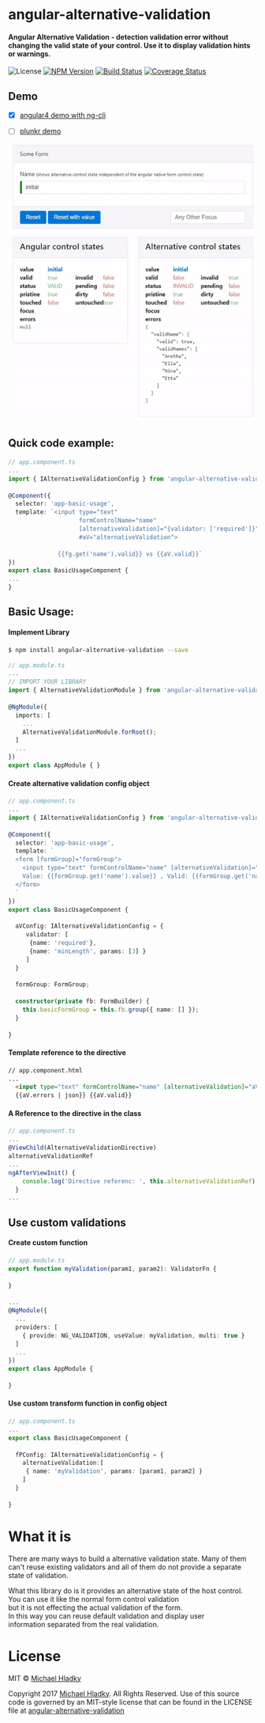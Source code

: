 # angular-alternative-validation

#### Angular Alternative Validation - detection validation error without changing the valid state of your control. Use it to display validation hints or warnings.

![License](https://img.shields.io/npm/l/angular-alternative-validation.svg)
[![NPM Version](https://img.shields.io/npm/v/angular-alternative-validation.svg)](https://www.npmjs.com/package/angular-alternative-validation)
[![Build Status](https://travis-ci.org/BioPhoton/angular-alternative-validation.svg?branch=master)](https://travis-ci.org/BioPhoton/angular-alternative-validation)
[![Coverage Status](https://coveralls.io/repos/github/BioPhoton/angular-alternative-validation/badge.svg?branch=master)](https://coveralls.io/github/BioPhoton/angular-alternative-validation?branch=master)

## Demo

- [x] [angular4 demo with ng-cli](https://github.com/BioPhoton/angular-alternative-validation/tree/master/examples/angular4)  
- [ ] [plunkr demo]()


![Angular-Alternative-Validation](https://raw.githubusercontent.com/BioPhoton/angular-alternative-validation/master/resources/demo.gif)

## Quick code example:
``` typescript
// app.component.ts
...
import { IAlternativeValidationConfig } from 'angular-alternative-validation/struct/alternative-validation-config';

@Component({
  selector: 'app-basic-usage',
  template: `<input type="text"
                    formControlName="name" 
                    [alternativeValidation]="{validator: ['required']}"
                    #aV="alternativeValidation">
                    
              {{fg.get('name').valid}} vs {{aV.valid}}`
})
export class BasicUsageComponent {
...
}

```


## Basic Usage:

#### Implement Library

``` bash
$ npm install angular-alternative-validation --save
```

``` typescript
// app.module.ts
...
// IMPORT YOUR LIBRARY
import { AlternativeValidationModule } from 'angular-alternative-validation';

@NgModule({
  imports: [
    ...
    AlternativeValidationModule.forRoot();
  ]
  ...
})
export class AppModule { }

```


#### Create alternative validation config object

``` typescript
// app.component.ts
...
import { IAlternativeValidationConfig } from 'angular-alternative-validation/struct/alternative-validation-config';

@Component({
  selector: 'app-basic-usage',
  template: `
  <form [formGroup]="formGroup">
    <input type="text" formControlName="name" [alternativeValidation]="aVConfig">
    Value: {{formGroup.get('name').value}} , Valid: {{formGroup.get('name').valid}}
  </form>
  `
})
export class BasicUsageComponent {

  aVConfig: IAlternativeValidationConfig = {
     validator: [ 
      {name: 'required'},
      {name: 'minLength', params: [3] }
     ]
  }

  formGroup: FormGroup;
  
  constructor(private fb: FormBuilder) {
    this.basicFormGroup = this.fb.group({ name: [] });
  }

}

```

#### Template reference to the directive

``` html
// app.component.html
... 
  <input type="text" formControlName="name" [alternativeValidation]="aVConfig" #aV="alternativeValidation">
  {{aV.errors | json}} {{aV.valid}}
```

#### A Reference to the directive in the class

``` typescript
// app.component.ts
... 
@ViewChild(AlternativeValidationDirective)
alternativeValidationRef
...
ngAfterViewInit() {
    console.log('Directive referenc: ', this.alternativeValidationRef);
  }
...
```

## Use custom validations

#### Create custom function

``` typescript
// app.module.ts
export function myValidation(param1, param2): ValidatorFn {
   
}

...
@NgModule({
  ...
  providers: [
    { provide: NG_VALIDATION, useValue: myValidation, multi: true }
  ]
  ...
})
export class AppModule {

}

```

#### Use custom transform function in config object

``` typescript
// app.component.ts
...
export class BasicUsageComponent {

  fPConfig: IAlternativeValidationConfig = {
    alternativeValidation:[
     { name: 'myValidation', params: [param1, param2] }
    ]
  }

}

```

# What it is

There are many ways to build a alternative validation state. 
Many of them can't reuse existing validators and all of them do not provide a separate state of validation. 

What this library do is it provides an alternative state of the host control.  
You can use it like the normal form control validation  
but it is not effecting the actual validation of the form.  
In this way you can reuse default validation and display user  
information separated from the real validation.

# License

MIT © [Michael Hladky](mailto:michael@hladky.at)

Copyright 2017 [Michael Hladky](mailto:michael@hladky.at). All Rights Reserved.
Use of this source code is governed by an MIT-style license that
can be found in the LICENSE file at [angular-alternative-validation](https://github.com/BioPhoton/angular-alternative-validation/blob/master/LICENSE.txt)
